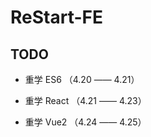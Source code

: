 # ReStart-FE

## TODO

- 重学 ES6 （4.20 —— 4.21）

- 重学 React （4.21 —— 4.23）

- 重学 Vue2 （4.24 —— 4.25）
